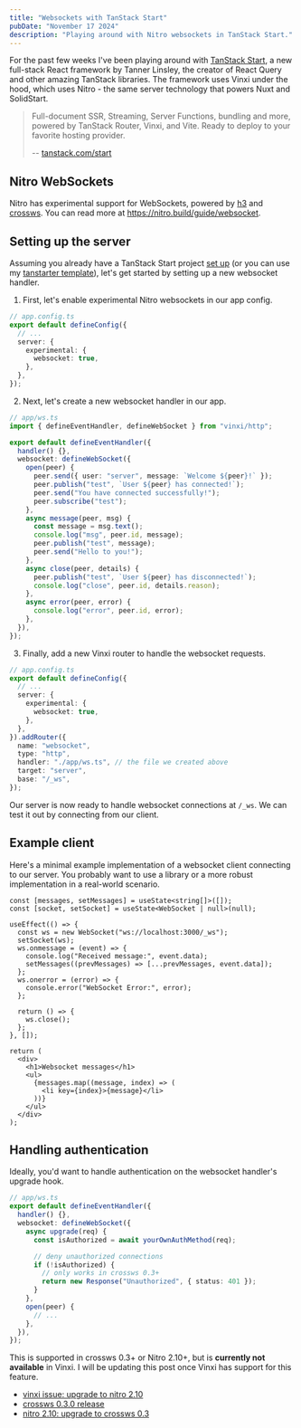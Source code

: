 ```yaml
---
title: "Websockets with TanStack Start"
pubDate: "November 17 2024"
description: "Playing around with Nitro websockets in TanStack Start."
---
```


For the past few weeks I've been playing around with [TanStack Start](https://tanstack.com/start/latest), a new full-stack React framework by Tanner Linsley, the creator of React Query and other amazing TanStack libraries. The framework uses Vinxi under the hood, which uses Nitro - the same server technology that powers Nuxt and SolidStart.

> Full-document SSR, Streaming, Server Functions, bundling and more, powered by TanStack Router, Vinxi, and Vite. Ready to deploy to your favorite hosting provider.
>
> -- [tanstack.com/start](https://tanstack.com/start/latest)

## Nitro WebSockets

Nitro has experimental support for WebSockets, powered by [h3](https://h3.unjs.io/guide/websocket) and [crossws](https://crossws.unjs.io/). You can read more at https://nitro.build/guide/websocket.

## Setting up the server

Assuming you already have a TanStack Start project [set up](https://tanstack.com/router/latest/docs/framework/react/start/getting-started) (or you can use my [tanstarter template](https://github.com/dotnize/tanstarter)), let's get started by setting up a new websocket handler.

1. First, let's enable experimental Nitro websockets in our app config.

```ts {5-7}
// app.config.ts
export default defineConfig({
  // ...
  server: {
    experimental: {
      websocket: true,
    },
  },
});
```

2. Next, let's create a new websocket handler in our app.

```ts
// app/ws.ts
import { defineEventHandler, defineWebSocket } from "vinxi/http";

export default defineEventHandler({
  handler() {},
  websocket: defineWebSocket({
    open(peer) {
      peer.send({ user: "server", message: `Welcome ${peer}!` });
      peer.publish("test", `User ${peer} has connected!`);
      peer.send("You have connected successfully!");
      peer.subscribe("test");
    },
    async message(peer, msg) {
      const message = msg.text();
      console.log("msg", peer.id, message);
      peer.publish("test", message);
      peer.send("Hello to you!");
    },
    async close(peer, details) {
      peer.publish("test", `User ${peer} has disconnected!`);
      console.log("close", peer.id, details.reason);
    },
    async error(peer, error) {
      console.log("error", peer.id, error);
    },
  }),
});
```

3. Finally, add a new Vinxi router to handle the websocket requests.

```ts {9-15}
// app.config.ts
export default defineConfig({
  // ...
  server: {
    experimental: {
      websocket: true,
    },
  },
}).addRouter({
  name: "websocket",
  type: "http",
  handler: "./app/ws.ts", // the file we created above
  target: "server",
  base: "/_ws",
});
```

Our server is now ready to handle websocket connections at `/_ws`. We can test it out by connecting from our client.

## Example client

Here's a minimal example implementation of a websocket client connecting to our server. You probably want to use a library or a more robust implementation in a real-world scenario.

```tsx
const [messages, setMessages] = useState<string[]>([]);
const [socket, setSocket] = useState<WebSocket | null>(null);

useEffect(() => {
  const ws = new WebSocket("ws://localhost:3000/_ws");
  setSocket(ws);
  ws.onmessage = (event) => {
    console.log("Received message:", event.data);
    setMessages((prevMessages) => [...prevMessages, event.data]);
  };
  ws.onerror = (error) => {
    console.error("WebSocket Error:", error);
  };

  return () => {
    ws.close();
  };
}, []);

return (
  <div>
    <h1>Websocket messages</h1>
    <ul>
      {messages.map((message, index) => (
        <li key={index}>{message}</li>
      ))}
    </ul>
  </div>
);
```

## Handling authentication

Ideally, you'd want to handle authentication on the websocket handler's upgrade hook.

```ts {5-13}
// app/ws.ts
export default defineEventHandler({
  handler() {},
  websocket: defineWebSocket({
    async upgrade(req) {
      const isAuthorized = await yourOwnAuthMethod(req);

      // deny unauthorized connections
      if (!isAuthorized) {
        // only works in crossws 0.3+
        return new Response("Unauthorized", { status: 401 });
      }
    },
    open(peer) {
      // ...
    },
  }),
});
```

This is supported in crossws 0.3+ or Nitro 2.10+, but is **currently not available** in Vinxi. I will be updating this post once Vinxi has support for this feature.

- [vinxi issue: upgrade to nitro 2.10](https://github.com/nksaraf/vinxi/issues/409)
- [crossws 0.3.0 release](https://github.com/unjs/crossws/releases/tag/v0.3.0)
- [nitro 2.10: upgrade to crossws 0.3](https://github.com/nitrojs/nitro/releases/tag/v2.10.0#:~:text=Experimental%20WebSocket%20support%20is%20better%20with%20crossws%400.3%20upgrade.)
